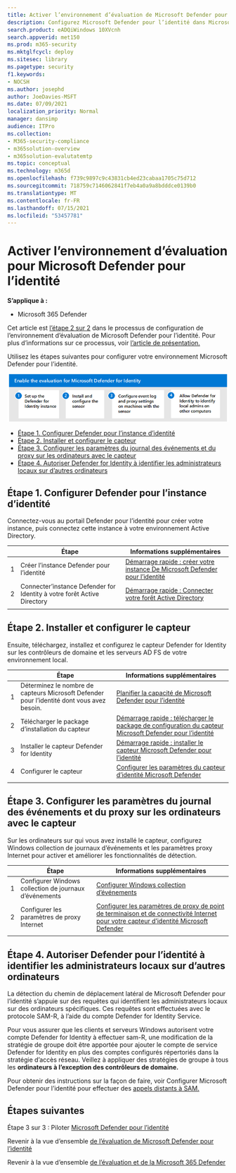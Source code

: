 ```yaml
---
title: Activer l’environnement d’évaluation de Microsoft Defender pour l’identité, configurer l’instance MDI, installer et configurer le capteur MDI, permettre au capteur MDI de détecter les administrateurs locaux
description: Configurez Microsoft Defender pour l’identité dans Microsoft 365 Defender laboratoire d’essai ou environnement pilote en installant & le capteur et en découvrant les administrateurs locaux sur d’autres ordinateurs.
search.product: eADQiWindows 10XVcnh
search.appverid: met150
ms.prod: m365-security
ms.mktglfcycl: deploy
ms.sitesec: library
ms.pagetype: security
f1.keywords:
- NOCSH
ms.author: josephd
author: JoeDavies-MSFT
ms.date: 07/09/2021
localization_priority: Normal
manager: dansimp
audience: ITPro
ms.collection:
- M365-security-compliance
- m365solution-overview
- m365solution-evalutatemtp
ms.topic: conceptual
ms.technology: m365d
ms.openlocfilehash: f739c9897c9c43831cb4ed23cabaa1705c75d712
ms.sourcegitcommit: 718759c7146062841f7eb4a0a9a8bdddce0139b0
ms.translationtype: MT
ms.contentlocale: fr-FR
ms.lasthandoff: 07/15/2021
ms.locfileid: "53457781"
---
```

# <a name="enable-the-evaluation-environment-for-microsoft-defender-for-identity"></a>Activer l’environnement d’évaluation pour Microsoft Defender pour l’identité

**S’applique à :**
- Microsoft 365 Defender

Cet article est [l’étape 2 sur 2](eval-defender-identity-overview.md) dans le processus de configuration de l’environnement d’évaluation de Microsoft Defender pour l’identité. Pour plus d’informations sur ce processus, voir [l’article de présentation.](eval-defender-identity-overview.md)

Utilisez les étapes suivantes pour configurer votre environnement Microsoft Defender pour l’identité. 

![Étapes permettant d’activer Microsoft Defender pour l’identité dans l’environnement d’évaluation de Microsoft Defender](../../media/defender/m365-defender-identity-eval-enable-steps.png)

- [Étape 1. Configurer Defender pour l’instance d’identité](#step-1-set-up-the-defender-for-identity-instance)
- [Étape 2. Installer et configurer le capteur](#step-2-install-and-configure-the-sensor)
- [Étape 3. Configurer les paramètres du journal des événements et du proxy sur les ordinateurs avec le capteur](#step-3-configure-event-log-and-proxy-settings-on-machines-with-the-sensor)
- [Étape 4. Autoriser Defender for Identity à identifier les administrateurs locaux sur d’autres ordinateurs](#step-4-allow-defender-for-identity-to-identify-local-admins-on-other-computers)

## <a name="step-1-set-up-the-defender-for-identity-instance"></a>Étape 1. Configurer Defender pour l’instance d’identité

Connectez-vous au portail Defender pour l’identité pour créer votre instance, puis connectez cette instance à votre environnement Active Directory. 

|  |Étape     |Informations supplémentaires  |
|---------|---------|---------|
|1     | Créer l’instance Defender pour l’identité        | [Démarrage rapide : créer votre instance De Microsoft Defender pour l’identité](/defender-for-identity/install-step1)        |
|2     | Connecter’instance Defender for Identity à votre forêt Active Directory   | [Démarrage rapide : Connecter votre forêt Active Directory](/defender-for-identity/install-step2)  |
| | |

## <a name="step-2-install-and-configure-the-sensor"></a>Étape 2. Installer et configurer le capteur

Ensuite, téléchargez, installez et configurez le capteur Defender for Identity sur les contrôleurs de domaine et les serveurs AD FS de votre environnement local.

|  |Étape     |Informations supplémentaires  |
|---------|---------|---------|
|1     | Déterminez le nombre de capteurs Microsoft Defender pour l’identité dont vous avez besoin.        | [Planifier la capacité de Microsoft Defender pour l’identité](/defender-for-identity/capacity-planning)   |
|2     | Télécharger le package d’installation du capteur  |  [Démarrage rapide : télécharger le package de configuration du capteur Microsoft Defender pour l’identité](/defender-for-identity/install-step3)   |
|3     | Installer le capteur Defender for Identity    |  [Démarrage rapide : installer le capteur Microsoft Defender pour l’identité](/defender-for-identity/install-step4)       |
|4      | Configurer le capteur       |  [Configurer les paramètres du capteur d’identité Microsoft Defender ](/defender-for-identity/install-step5)   |
|   |         |         |

## <a name="step-3-configure-event-log-and-proxy-settings-on-machines-with-the-sensor"></a>Étape 3. Configurer les paramètres du journal des événements et du proxy sur les ordinateurs avec le capteur

Sur les ordinateurs sur qui vous avez installé le capteur, configurez Windows collection de journaux d’événements et les paramètres proxy Internet pour activer et améliorer les fonctionnalités de détection.

|  |Étape     |Informations supplémentaires  |
|---------|---------|---------|
|1     | Configurer Windows collection de journaux d’événements         | [Configurer Windows collection d’événements](/defender-for-identity/configure-windows-event-collection)        |
|2     | Configurer les paramètres de proxy Internet        | [Configurer les paramètres de proxy de point de terminaison et de connectivité Internet pour votre capteur d’identité Microsoft Defender](/defender-for-identity/configure-proxy)        |
|   |         |         |

## <a name="step-4-allow-defender-for-identity-to-identify-local-admins-on-other-computers"></a>Étape 4. Autoriser Defender pour l’identité à identifier les administrateurs locaux sur d’autres ordinateurs

La détection du chemin de déplacement latéral de Microsoft Defender pour l’identité s’appuie sur des requêtes qui identifient les administrateurs locaux sur des ordinateurs spécifiques. Ces requêtes sont effectuées avec le protocole SAM-R, à l’aide du compte Defender for Identity Service. 

Pour vous assurer que les clients et serveurs Windows autorisent votre compte Defender for Identity à effectuer sam-R, une modification de la stratégie de groupe doit être apportée pour ajouter le compte de service Defender for Identity en plus des comptes configurés répertoriés dans la stratégie d’accès réseau. Veillez à appliquer des stratégies de groupe à tous les **ordinateurs à l’exception des contrôleurs de domaine.**

Pour obtenir des instructions sur la façon de faire, voir Configurer Microsoft Defender pour l’identité pour effectuer des [appels distants à SAM.](/defender-for-identity/install-step8-samr) 

## <a name="next-steps"></a>Étapes suivantes

Étape 3 sur 3 : Piloter [Microsoft Defender pour l’identité](eval-defender-identity-pilot.md)

Revenir à la vue d’ensemble [de l’évaluation de Microsoft Defender pour l’identité](eval-defender-identity-overview.md)

Revenir à la vue d’ensemble [de l’évaluation et de la Microsoft 365 Defender](eval-overview.md)